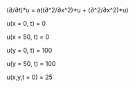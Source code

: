 (∂/∂t)*u = a((∂^2/∂x^2)*u + (∂^2/∂x^2)*u)

u(x = 0, t) = 0

u(x = 50, t) = 0

u(y = 0, t) = 100

u(y = 50, t) = 100

u(x,y,t = 0) = 25
